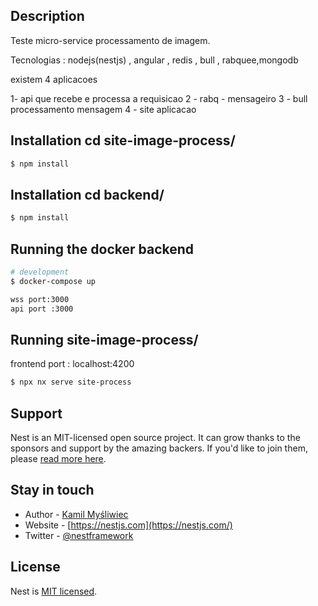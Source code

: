 
## Description

Teste micro-service processamento de imagem.

Tecnologias :  nodejs(nestjs) , angular , redis , bull , rabquee,mongodb


existem  4 aplicacoes

 1-  api que recebe e processa a requisicao
 2 -  rabq - mensageiro
 3 - bull processamento mensagem
 4 -  site aplicacao

## Installation  cd site-image-process/

```bash
$ npm install
```

## Installation  cd backend/

```bash
$ npm install
```


## Running the docker backend

```bash
# development
$ docker-compose up

wss port:3000
api port :3000

```

## Running  site-image-process/
frontend port : localhost:4200
```bash
$ npx nx serve site-process 


```

## Support

Nest is an MIT-licensed open source project. It can grow thanks to the sponsors and support by the amazing backers. If you'd like to join them, please [read more here](https://docs.nestjs.com/support).

## Stay in touch

- Author - [Kamil Myśliwiec](https://kamilmysliwiec.com)
- Website - [https://nestjs.com](https://nestjs.com/)
- Twitter - [@nestframework](https://twitter.com/nestframework)

## License

Nest is [MIT licensed](LICENSE).
